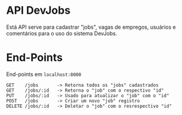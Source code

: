 # API DevJobs
Está API serve para cadastrar "jobs", vagas de empregos, usuários e comentários
para o uso do sistema DevJobs.

# End-Points
End-points em `localhost:8000`

    GET    /jobs       -> Retorna todos os "jobs" cadastrados
    GET    /jobs/:id   -> Retorna o "job" com o respectivo "id" 
    PUT    /jobs/:id   -> Usado para atualizar o "job" com o "id"
    POST   /jobs       -> Criar um novo "job" registro
    DELETE /jobs/:id   -> Deletar o "job" com o resrespectivo "id"
